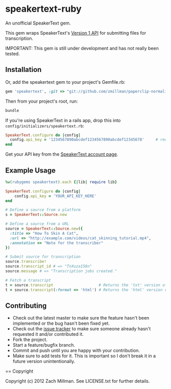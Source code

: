speakertext-ruby
================

An unofficial SpeakerText gem.

This gem wraps SpeakerText's [Version 1 API](https://api.speakertext.com/v1) for submitting files for transcription.

IMPORTANT: This gem is still under development and has not really been tested.

Installation
------------

<!-- ```bash
gem install speakertext
``` -->

Or, add the speakertext gem to your project's Gemfile.rb:

```ruby
gem 'speakertext', :git => "git://github.com/zmillman/paperclip-normalize.git"
```

Then from your project's root, run:

```bash
bundle
```

If you're using SpeakerText in a rails app, drop this into `config/initializers/speakertext.rb`:

```ruby
SpeakerText.configure do |config|
  config.api_key = '1234567890abcdef1234567890abcdef12345678'     # required
end
```

Get your API key from the [SpeakerText account page](http://speakertext.com/account).

Example Usage
-------------

```ruby
%w(rubygems speakertext).each {|lib| require lib}

SpeakerText.configure do |config|
	config.api_key = 'YOUR_API_KEY_HERE'
end

# Define a source from a platform
s = SpeakerText::Source.new

# Define a source from a URL
source = SpeakerText::Source.new({
  :title => "How To Skin A Cat",
  :url => "http://example.com/videos/cat_skinning_tutorial.mp4",
  :annotation => "Note for the transcriber"
})

# Submit source for transcription
source.transcribe!
source.transcript_id # => "TnXuza158n"
source.message # => "Transcription jobs created."

# Fetch a transcript
t = source.transcript                    # Returns the 'txt' version of the transcript
t = source.transcript(:format => 'html') # Returns the 'html' version of the transcript (for CaptionBox)

```

Contributing
------------
 
* Check out the latest master to make sure the feature hasn't been implemented or the bug hasn't been fixed yet.
* Check out the [issue tracker](http://github.com/zmillman/speakertext-ruby/issues) to make sure someone already hasn't requested it and/or contributed it.
* Fork the project.
* Start a feature/bugfix branch.
* Commit and push until you are happy with your contribution.
* Make sure to add tests for it. This is important so I don't break it in a future version unintentionally.

== Copyright

Copyright (c) 2012 Zach Millman. See LICENSE.txt for
further details.
